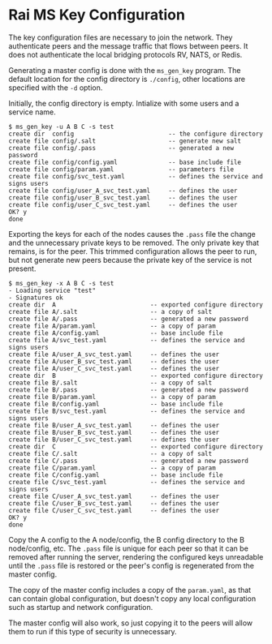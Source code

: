 # Rai MS Key Configuration

The key configuration files are necessary to join the network.  They authenticate
peers and the message traffic that flows between peers.  It does not authenticate
the local bridging protocols RV, NATS, or Redis.

Generating a master config is done with the `ms_gen_key` program.  The default location
for the config directory is `./config`, other locations are specified with the `-d`
option.

Initially, the config directory is empty.  Intialize with some users and a service name.

  ```
  $ ms_gen_key -u A B C -s test
  create dir  config                          -- the configure directory
  create file config/.salt                    -- generate new salt
  create file config/.pass                    -- generated a new password
  create file config/config.yaml              -- base include file
  create file config/param.yaml               -- parameters file
  create file config/svc_test.yaml            -- defines the service and signs users
  create file config/user_A_svc_test.yaml     -- defines the user
  create file config/user_B_svc_test.yaml     -- defines the user
  create file config/user_C_svc_test.yaml     -- defines the user
  OK? y
  done
  ```

Exporting the keys for each of the nodes causes the `.pass` file the change and the
unnecessary private keys to be removed.  The only private key that remains, is for the
peer.  This trimmed configuration allows the peer to run, but not generate new peers
because the private key of the service is not present.

  ```
  $ ms_gen_key -x A B C -s test
  - Loading service "test"               
  - Signatures ok                        
  create dir  A                          -- exported configure directory
  create file A/.salt                    -- a copy of salt
  create file A/.pass                    -- generated a new password
  create file A/param.yaml               -- a copy of param
  create file A/config.yaml              -- base include file
  create file A/svc_test.yaml            -- defines the service and signs users
  create file A/user_A_svc_test.yaml     -- defines the user
  create file A/user_B_svc_test.yaml     -- defines the user
  create file A/user_C_svc_test.yaml     -- defines the user
  create dir  B                          -- exported configure directory
  create file B/.salt                    -- a copy of salt
  create file B/.pass                    -- generated a new password
  create file B/param.yaml               -- a copy of param
  create file B/config.yaml              -- base include file
  create file B/svc_test.yaml            -- defines the service and signs users
  create file B/user_A_svc_test.yaml     -- defines the user
  create file B/user_B_svc_test.yaml     -- defines the user
  create file B/user_C_svc_test.yaml     -- defines the user
  create dir  C                          -- exported configure directory
  create file C/.salt                    -- a copy of salt
  create file C/.pass                    -- generated a new password
  create file C/param.yaml               -- a copy of param
  create file C/config.yaml              -- base include file
  create file C/svc_test.yaml            -- defines the service and signs users
  create file C/user_A_svc_test.yaml     -- defines the user
  create file C/user_B_svc_test.yaml     -- defines the user
  create file C/user_C_svc_test.yaml     -- defines the user
  OK? y
  done
  ```

Copy the A config to the A node/config, the B config directory to the B
node/config, etc.  The `.pass` file is unique for each peer so that it can be
removed after running the server, rendering the configured keys unreadable
until the `.pass` file is restored or the peer's config is regenerated from the
master config.

The copy of the master config includes a copy of the `param.yaml`, as that
can contain global configuration, but doesn't copy any local configuration
such as startup and network configuration.

The master config will also work, so just copying it to the peers will allow
them to run if this type of security is unnecessary.


